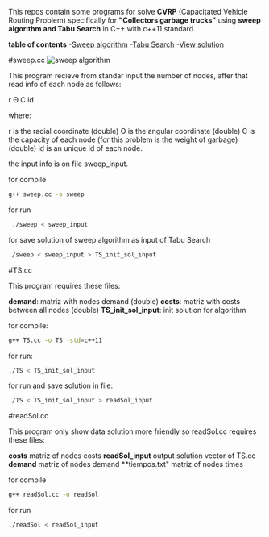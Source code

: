This repos contain some programs for solve **CVRP** (Capacitated Vehicle Routing Problem) specifically for **"Collectors garbage  trucks"** using **sweep algorithm and Tabu Search** in C++ with c++11 standard.

**table of contents**
-[Sweep algorithm](#sweep.cc)
-[Tabu Search](#TS.cc)
-[View solution](#readSol.cc)

#sweep.cc
![sweep algorithm](http://w1.cirrelt.ca/~vidalt/en/VRPExample.png)

This program recieve from standar input the number of nodes, after that read info of each node as follows:

r Θ C id

where:

r is the radial coordinate (double)
Θ is the angular coordinate (double)
C is the capacity of each node (for this problem is the weight of garbage) (double)
id is an unique id of each node.

the input info is on file sweep_input.

for compile

```bash
g++ sweep.cc -o sweep
```

for run

```bash
 ./sweep < sweep_input
```

for save solution of sweep algorithm as input of Tabu Search

```bash
./sweep < sweep_input > TS_init_sol_input
```

#TS.cc

This program requires these files:

**demand**: matriz with nodes demand (double)
**costs**: matriz with costs between all nodes (double)
**TS_init_sol_input**: init solution for algorithm

for compile:

```bash
g++ TS.cc -o TS -std=c++11
```

for run:

```bash
./TS < TS_init_sol_input
```
for run and save solution in file:
```bash
./TS < TS_init_sol_input > readSol_input
```

#readSol.cc

This program only show data solution more friendly so readSol.cc requires these files:

**costs** matriz of nodes costs
**readSol_input** output solution vector of TS.cc
**demand** matriz of nodes demand
**tiempos.txt" matriz of nodes times

for compile

```bash
g++ readSol.cc -o readSol
```

for run

```bash
./readSol < readSol_input
```
